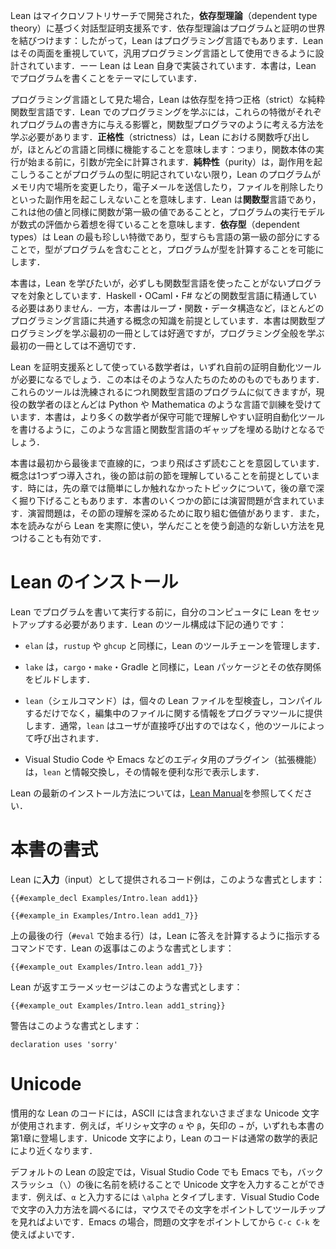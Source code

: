 <!-- Lean is an interactive theorem prover developed at Microsoft Research, based on dependent type theory.
Dependent type theory unites the worlds of programs and proofs; thus, Lean is also a programming language.
Lean takes its dual nature seriously, and it is designed to be suitable for use as a general-purpose programming language—Lean is even implemented in itself.
This book is about writing programs in Lean. -->

Lean はマイクロソフトリサーチで開発された，**依存型理論**（dependent type theory）に基づく対話型証明支援系です．依存型理論はプログラムと証明の世界を結びつけます：したがって，Lean はプログラミング言語でもあります．Lean はその両面を重視していて，汎用プログラミング言語として使用できるように設計されています．ーー Lean は Lean 自身で実装されています．本書は，Lean でプログラムを書くことをテーマにしています．

<!-- When viewed as a programming language, Lean is a strict pure functional language with dependent types.
A large part of learning to program with Lean consists of learning how each of these attributes affects the way programs are written, and how to think like a functional programmer.
_Strictness_ means that function calls in Lean work similarly to the way they do in most languages: the arguments are fully computed before the function's body begins running.
_Purity_ means that Lean programs cannot have side effects such as modifying locations in memory, sending emails, or deleting files without the program's type saying so.
Lean is a _functional_ language in the sense that functions are first-class values like any other and that the execution model is inspired by the evaluation of mathematical expressions.
_Dependent types_, which are the most unusual feature of Lean, make types into a first-class part of the language, allowing types to contain programs and programs to compute types. -->

プログラミング言語として見た場合，Lean は依存型を持つ正格（strict）な純粋関数型言語です．Lean でのプログラミングを学ぶには，これらの特徴がそれぞれプログラムの書き方に与える影響と，関数型プログラマのように考える方法を学ぶ必要があります．**正格性**（strictness）は，Lean における関数呼び出しが，ほとんどの言語と同様に機能することを意味します：つまり，関数本体の実行が始まる前に，引数が完全に計算されます．**純粋性**（purity）は，副作用を起こしうることがプログラムの型に明記されていない限り，Lean のプログラムがメモリ内で場所を変更したり，電子メールを送信したり，ファイルを削除したりといった副作用を起こしえないことを意味します．Lean は**関数型**言語であり，これは他の値と同様に関数が第一級の値であることと，プログラムの実行モデルが数式の評価から着想を得ていることを意味します．**依存型**（dependent types）は Lean の最も珍しい特徴であり，型すらも言語の第一級の部分にすることで，型がプログラムを含むことと，プログラムが型を計算することを可能にします．

<!-- This book is intended for programmers who want to learn Lean, but who have not necessarily used a functional programming language before.
Familiarity with functional languages such as Haskell, OCaml, or F# is not required.
On the other hand, this book does assume knowledge of concepts like loops, functions, and data structures that are common to most programming languages.
While this book is intended to be a good first book on functional programming, it is not a good first book on programming in general. -->

本書は，Lean を学びたいが，必ずしも関数型言語を使ったことがないプログラマを対象としています．Haskell・OCaml・F# などの関数型言語に精通している必要はありません．一方，本書はループ・関数・データ構造など，ほとんどのプログラミング言語に共通する概念の知識を前提としています．本書は関数型プログラミングを学ぶ最初の一冊としては好適ですが，プログラミング全般を学ぶ最初の一冊としては不適切です．

<!-- Mathematicians who are using Lean as a proof assistant will likely need to write custom proof automation tools at some point.
This book is also for them.
As these tools become more sophisticated, they begin to resemble programs in functional languages, but most working mathematicians are trained in languages like Python and Mathematica.
This book can help bridge the gap, empowering more mathematicians to write maintainable and understandable proof automation tools. -->

Lean を証明支援系として使っている数学者は，いずれ自前の証明自動化ツールが必要になるでしょう．この本はそのような人たちのためのものでもあります．これらのツールは洗練されるにつれ関数型言語のプログラムに似てきますが，現役の数学者のほとんどは Python や Mathematica のような言語で訓練を受けています．本書は，より多くの数学者が保守可能で理解しやすい証明自動化ツールを書けるように，このような言語と関数型言語のギャップを埋める助けとなるでしょう．

<!-- This book is intended to be read linearly, from the beginning to the end.
Concepts are introduced one at a time, and later sections assume familiarity with earlier sections.
Sometimes, later chapters will go into depth on a topic that was only briefly addressed earlier on.
Some sections of the book contain exercises.
These are worth doing, in order to cement your understanding of the section.
It is also useful to explore Lean as you read the book, finding creative new ways to use what you have learned. -->

本書は最初から最後まで直線的に，つまり飛ばさず読むことを意図しています．概念は1つずつ導入され，後の節は前の節を理解していることを前提としています．時には，先の章では簡単にしか触れなかったトピックについて，後の章で深く掘り下げることもあります．本書のいくつかの節には演習問題が含まれています．演習問題は，その節の理解を深めるために取り組む価値があります．また，本を読みながら Lean を実際に使い，学んだことを使う創造的な新しい方法を見つけることも有効です．

<!-- # Getting Lean -->
# Lean のインストール

<!-- Before writing and running programs written in Lean, you'll need to set up Lean on your own computer.
The Lean tooling consists of the following: -->

Lean でプログラムを書いて実行する前に，自分のコンピュータに Lean をセットアップする必要があります．Lean のツール構成は下記の通りです：

 <!-- * `elan` manages the Lean compiler toolchains, similarly to `rustup` or `ghcup`. -->
 * `elan` は，`rustup` や `ghcup` と同様に，Lean のツールチェーンを管理します．
 <!-- * `lake` builds Lean packages and their dependencies, similarly to `cargo`, `make`, or Gradle. -->
 * `lake` は，`cargo`・`make`・Gradle と同様に，Lean パッケージとその依存関係をビルドします．
 <!-- * `lean` type checks and compiles individual Lean files as well as providing information to programmer tools about files that are currently being written.
   Normally, `lean` is invoked by other tools rather than directly by users. -->
 * `lean`（シェルコマンド）は，個々の Lean ファイルを型検査し，コンパイルするだけでなく，編集中のファイルに関する情報をプログラマツールに提供します．通常，`lean` はユーザが直接呼び出すのではなく，他のツールによって呼び出されます．
 <!-- * Plugins for editors, such as Visual Studio Code or Emacs, that communicate with `lean` and present its information conveniently. -->
 * Visual Studio Code や Emacs などのエディタ用のプラグイン（拡張機能）は，`lean` と情報交換し，その情報を便利な形で表示します．

<!-- Please refer to the [Lean manual](https://leanprover.github.io/lean4/doc/quickstart.html) for up-to-date instructions for installing Lean. -->

Lean の最新のインストール方法については，[Lean Manual](https://leanprover.github.io/lean4/doc/quickstart.html)を参照してください．

<!-- # Typographical Conventions -->
# 本書の書式

<!-- Code examples that are provided to Lean as _input_ are formatted like this: -->

Lean に**入力**（input）として提供されるコード例は，このような書式とします：

```lean
{{#example_decl Examples/Intro.lean add1}}

{{#example_in Examples/Intro.lean add1_7}}
```

<!-- The last line above (beginning with `#eval`) is a command that instructs Lean to calculate an answer.
Lean's replies are formatted like this: -->

上の最後の行（`#eval` で始まる行）は，Lean に答えを計算するように指示するコマンドです．Lean の返事はこのような書式とします：

```output info
{{#example_out Examples/Intro.lean add1_7}}
```

<!-- Error messages returned by Lean are formatted like this: -->

Lean が返すエラーメッセージはこのような書式とします：

```output error
{{#example_out Examples/Intro.lean add1_string}}
```

<!-- Warnings are formatted like this: -->

警告はこのような書式とします：

```output warning
declaration uses 'sorry'
```

<!-- # Unicode -->
# Unicode

<!-- Idiomatic Lean code makes use of a variety of Unicode characters that are not part of ASCII.
For instance, Greek letters like `α` and `β` and the arrow `→` both occur in the first chapter of this book.
This allows Lean code to more closely resemble ordinary mathematical notation. -->

慣用的な Lean のコードには，ASCII には含まれないさまざまな Unicode 文字が使用されます．例えば，ギリシャ文字の `α` や `β`，矢印の `→` が，いずれも本書の第1章に登場します．Unicode 文字により，Lean のコードは通常の数学的表記により近くなります．

<!-- With the default Lean settings, both Visual Studio Code and Emacs allow these characters to be typed with a backslash (`\`) followed by a name.
For example, to enter `α`, type `\alpha`.
To find out how to type a character in Visual Studio Code, point the mouse at it and look at the tooltip.
In Emacs, use `C-c C-k` with point on the character in question. -->

デフォルトの Lean の設定では，Visual Studio Code でも Emacs でも，バックスラッシュ（`\`）の後に名前を続けることで Unicode 文字を入力することができます．例えば、`α` と入力するには `\alpha` とタイプします．Visual Studio Code で文字の入力方法を調べるには，マウスでその文字をポイントしてツールチップを見ればよいです．Emacs の場合，問題の文字をポイントしてから `C-c C-k` を使えばよいです．
